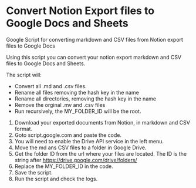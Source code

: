 # Convert Notion Export files to Google Docs and Sheets
Google Script for converting markdown and CSV files from Notion export files to Google Docs

Using this script you can convert your notion export markdown and CSV files to Google Docs and Sheets.

The script will:
- Convert all .md and .csv files.
- Rename all files removing the hash key in the name
- Rename all directories, removing the hash key in the name
- Remove the orginal .mv and .csv files
- Run recursively, the MY_FOLDER_ID will be the root.

1. Download your exported documents from Notion, in markdown and CSV format.
2. Goto script.google.com and paste the code.
3. You will need to enable the Drive API service in the left menu.
4. Move the md ans CSV files to a folder in Google Drive.
5. Get the folder ID from the url where your files are located. The ID is the string after https://drive.google.com/drive/folders/
6. Replace the MY_FOLDER_ID in the code.
7. Save the script.
8. Run the script and check the logs.

